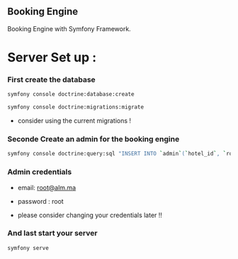 ## Booking Engine
Booking Engine with Symfony Framework.

# Server Set up :

### First create the database
	
``` bash
symfony console doctrine:database:create
```

``` bash
symfony console doctrine:migrations:migrate
```

  * consider using the current migrations !


### Seconde Create an admin for the booking engine	


``` bash
symfony console doctrine:query:sql "INSERT INTO `admin`(`hotel_id`, `roles`, `password`, `email`, `tele`, `cin_or_passport`) VALUES (null,'[\"ROLE_SUPER_ADMIN\"]','$2y$13$WYwGwbb5sIKVcA8QEvP8yO5fb29QN1S.6h2FyVdQf0TOdMx1lpaoK','root@alm.ma',2120000000,'XX0000')"
```

 ###	Admin credentials 
 
  * email: root@alm.ma
  * password : root

  * please consider changing your credentials later !!


### And last start your server

``` bash
symfony serve
```
